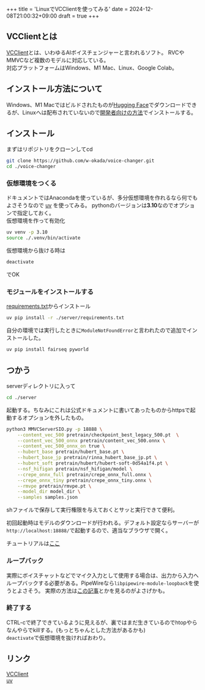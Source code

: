 +++
title = 'LinuxでVCClientを使ってみる'
date = 2024-12-08T21:00:32+09:00
draft = true
+++

## VCClientとは

[VCClient](https://github.com/w-okada/voice-changer)とは、いわゆるAIボイスチェンジャーと言われるソフト。
RVCやMMVCなど複数のモデルに対応している。  
対応プラットフォームはWindows、M1 Mac、Linux、Google Colab。

## インストール方法について

Windows、M1 Macではビルドされたものが[Hugging Face](https://huggingface.co/wok000/vcclient000/tree/main)でダウンロードできるが、Linuxへは配布されていないので[開発者向けの方法](https://github.com/w-okada/voice-changer/blob/master/README_dev_ja.md)でインストールする。

## インストール

まずはリポジトリをクローンしてcd

```sh
git clone https://github.com/w-okada/voice-changer.git
cd ./voice-changer
```

### 仮想環境をつくる

ドキュメントではAnacondaを使っているが、多分仮想環境を作れるなら何でもよさそうなので
[uv](https://github.com/astral-sh/uv) を使ってみる。
pythonのバージョンは**3.10**なのでオプションで指定しておく。  
仮想環境を作って有効化

```sh
uv venv -p 3.10
source ./.venv/bin/activate
```

仮想環境から抜ける時は

```sh
deactivate
```

でOK

### モジュールをインストールする

[requirements.txt](https://github.com/w-okada/voice-changer/blob/master/server/requirements.txt)からインストール

```sh
uv pip install -r ./server/requirements.txt
```

自分の環境では実行したときに`ModuleNotFoundError`と言われたので追加でインストールした。

```sh
uv pip install fairseq pyworld
```

## つかう

serverディレクトリに入って

```sh
cd ./server
```

起動する。ちなみにこれは公式ドキュメントに書いてあったものからhttpsで起動するオプションを外したもの。

```sh
python3 MMVCServerSIO.py -p 18888 \
    --content_vec_500 pretrain/checkpoint_best_legacy_500.pt  \
    --content_vec_500_onnx pretrain/content_vec_500.onnx \
    --content_vec_500_onnx_on true \
    --hubert_base pretrain/hubert_base.pt \
    --hubert_base_jp pretrain/rinna_hubert_base_jp.pt \
    --hubert_soft pretrain/hubert/hubert-soft-0d54a1f4.pt \
    --nsf_hifigan pretrain/nsf_hifigan/model \
    --crepe_onnx_full pretrain/crepe_onnx_full.onnx \
    --crepe_onnx_tiny pretrain/crepe_onnx_tiny.onnx \
    --rmvpe pretrain/rmvpe.pt \
    --model_dir model_dir \
    --samples samples.json
```

shファイルで保存して実行権限を与えておくとサッと実行できて便利。

初回起動時はモデルのダウンロードが行われる。デフォルト設定ならサーバーが`http://localhost:18888/`で起動するので、適当なブラウザで開く。

チュートリアルは[ここ](https://github.com/w-okada/voice-changer/blob/master/tutorials/tutorial_rvc_ja_latest.md)

### ループバック

実際にボイスチャットなどでマイク入力として使用する場合は、出力から入力へループバックする必要がある。PipeWireなら`libpipewire-module-loopback`を使うとよさそう。
実際の方法は[この記事](https://sorrel.sh/blog/pipewire-how-to-static-loopbacks/)とかを見るのがよさげかも。

### 終了する

CTRL-cで終了できているように見えるが、裏ではまだ生きているのでhtopやらなんやらでkillする。(もっとちゃんとした方法があるかも)  
`deactivate`で仮想環境を抜ければおわり。

## リンク

[VCClient](https://github.com/w-okada/voice-changer)  
[uv](https://github.com/astral-sh/uv)
